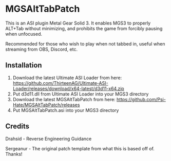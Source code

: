 # MGSAltTabPatch

This is an ASI plugin Metal Gear Solid 3.
It enables MGS3 to properly ALT+Tab without minimizing, and prohibits the game from forcibly pausing when unfocused.

Recommended for those who wish to play when not tabbed in, useful when streaming from OBS, Discord, etc.

## Installation

1. Download the latest Ultimate ASI Loader from here: https://github.com/ThirteenAG/Ultimate-ASI-Loader/releases/download/x64-latest/d3d11-x64.zip
2. Put d3d11.dll from Ultimate ASI Loader into your MGS3 directory
3. Download the latest MGSAltTabPatch from here: https://github.com/Psi-Hate/MGSAltTabPatch/releases
4. Put MGSAltTabPatch.asi into your MGS3 directory

## Credits
Drahsid - Reverse Engineering Guidance

Sergeanur - The original patch template from what this is based off of. Thanks!
